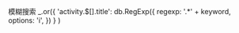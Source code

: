 模糊搜索
_.or({
      'activity.$[].title': db.RegExp({
        regexp: '.*' + keyword,
        options: 'i',
      })
    }
    )
